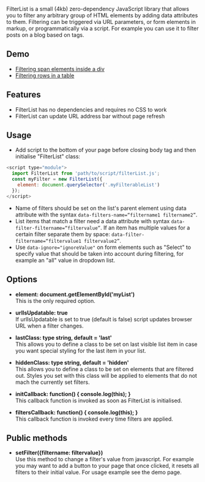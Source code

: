FilterList is a small (4kb) zero-dependency JavaScript library that allows you to filter any arbitrary group of HTML elements by adding data attributes to them. Filtering can be triggered via URL parameters, or form elements in markup, or programmatically via a script. For example you can use it to filter posts on a blog based on tags.

## Demo
- [Filtering span elements inside a div](https://smohadjer.github.io/filterList/demo/demo-list.html)
- [Filtering rows in a table](https://smohadjer.github.io/filterList/demo/demo-table.html)

## Features
- FilterList has no dependencies and requires no CSS to work
- FilterList can update URL address bar without page refresh

## Usage
- Add script to the bottom of your page before closing body tag and then initialise "FilterList" class:
```javascript
<script type="module">
  import FilterList from 'path/to/script/filterList.js';
  const myFilter = new FilterList({
    element: document.querySelector('.myFilterableList')
  });
</script>
```
- Name of filters should be set on the list's parent element using data attribute with the syntax `data-filters-name=“filtername1 filtername2”`.
- List items that match a filter need a data attribute with syntax `data-filter-filtername=“filtervalue”`. If an item has multiple values for a certain filter separate them by space: `data-filter-filtername=“filtervalue1 filtervalue2”`.
- Use `data-ignore="ignoreValue"` on form elements such as "Select" to specify value that should be taken into account during filtering, for example an "all" value in dropdown list.

## Options
- **element: document.getElementById('myList')**<br />
This is the only required option.

- **urlIsUpdatable: true**<br />
If urlIsUpdatable is set to true (default is false) script updates browser URL when a filter changes.

- **lastClass: type string, default = 'last'**<br />
This allows you to define a class to be set on last visible list item in case you want special styling for the last item in your list.

- **hiddenClass: type string, default = 'hidden'**<br />
This allows you to define a class to be set on elements that are filtered out. Styles you set with this class will be applied to elements that do not mach the currently set filters.

- **initCallback: function() { console.log(this); }**<br />
This callback function is invoked as soon as FilterList is initialised.

- **filtersCallback: function() { console.log(this); }**<br />
This callback function is invoked every time filters are applied.

## Public methods
- **setFilter({filtername: filtervalue})**<br />
Use this method to change a filter's value from javascript. For example you may want to add a button to your page that once clicked, it resets all filters to their initial value. For usage example see the demo page.
